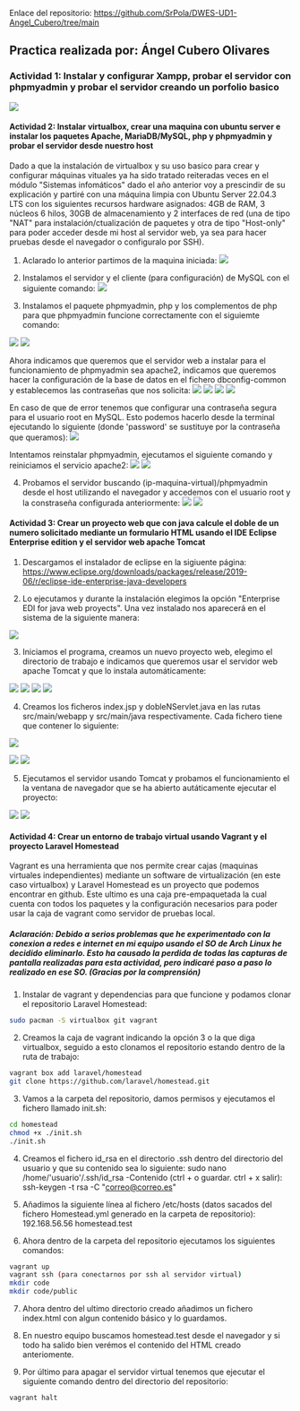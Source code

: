 Enlace del repositorio: https://github.com/SrPola/DWES-UD1-Angel_Cubero/tree/main

## Practica realizada por: Ángel Cubero Olivares

### Actividad 1: Instalar y configurar Xampp, probar el servidor con phpmyadmin y probar el servidor creando un porfolio basico

![](./recursos/imagenes/7.png)

#### Actividad 2: Instalar virtualbox, crear una maquina con ubuntu server e instalar los paquetes Apache, MariaDB/MySQL, php y phpmyadmin y probar el servidor desde nuestro host
Dado a que la instalación de virtualbox y su uso basico para crear y configurar máquinas vituales ya ha sido tratado reiteradas veces en el módulo "Sistemas infomáticos" dado el año anterior voy a prescindir de su explicación y partiré con una máquina limpia con Ubuntu Server 22.04.3 LTS con los siguientes recursos hardware asignados: 4GB de RAM, 3 núcleos 6 hilos, 30GB de almacenamiento y 2 interfaces de red (una de tipo "NAT" para instalación/ctualización de paquetes y otra de tipo "Host-only" para poder acceder desde mi host al servidor web, ya sea para hacer pruebas desde el navegador o configuralo por SSH).

1. Aclarado lo anterior partimos de la maquina iniciada:
![](./recursos/imagenes/1.png)

1. Instalamos el servidor y el cliente (para configuración) de MySQL con el siguiente comando:
![](./recursos/imagenes/2.png)

3. Instalamos el paquete phpmyadmin, php y los complementos de php para que phpmyadmin funcione correctamente con el siguiemte comando:

![](./recursos/imagenes/3.png)
![](./recursos/imagenes/4.png)

Ahora indicamos que queremos que el servidor web a instalar para el funcionamiento de phpmyadmin sea apache2, indicamos que queremos hacer la configuración de la base de datos en el fichero dbconfig-common y establecemos las contraseñas que nos solicita:
![](./recursos/imagenes/5.png)
![](./recursos/imagenes/6.png)
![](./recursos/imagenes/7.png)
![](./recursos/imagenes/8.png)

En caso de que de error tenemos que configurar una contraseña segura para el usuario root en MySQL. Esto podemos hacerlo desde la terminal ejecutando lo siguiente (donde 'password' se sustituye por la contraseña que queramos):
![](./recursos/imagenes/9.png)

Intentamos reinstalar phpmyadmin, ejecutamos el siguiente comando y reiniciamos el servicio apache2:
![](./recursos/imagenes/10.png)
![](./recursos/imagenes/11.png)

4. Probamos el servidor buscando (ip-maquina-virtual)/phpmyadmin desde el host utilizando el navegador y accedemos con el usuario root y la constraseña configurada anteriormente:
![](./recursos/imagenes/12.png)
![](./recursos/imagenes/13.png)

#### Actividad 3: Crear un proyecto web que con java calcule el doble de un numero solicitado mediante un formulario HTML usando el IDE Eclipse Enterprise edition y el servidor web apache Tomcat
1. Descargamos el instalador de eclipse en la sigiuente página:
https://www.eclipse.org/downloads/packages/release/2019-06/r/eclipse-ide-enterprise-java-developers 

2. Lo ejecutamos y durante la instalación elegimos la opción "Enterprise EDI for java web proyects". Una vez instalado nos aparecerá en el sistema de la siguiente manera:

![](./recursos/imagenes/14.png)

3. Iniciamos el programa, creamos un nuevo proyecto web, elegimo el directorio de trabajo e indicamos que queremos usar el servidor web apache Tomcat y que lo instala automáticamente:

![](./recursos/imagenes/15.png)
![](./recursos/imagenes/16.png)
![](./recursos/imagenes/17.png)
![](./recursos/imagenes/18.png)

4. Creamos los ficheros index.jsp y dobleNServlet.java en las rutas src/main/webapp y src/main/java respectivamente. Cada fichero tiene que contener lo siguiente:

![](./recursos/imagenes/19.png)

![](./recursos/imagenes/20.png)
![](./recursos/imagenes/21.png)

5. Ejecutamos el servidor usando Tomcat y probamos el funcionamiento el la ventana de navegador que se ha abierto autáticamente ejecutar el proyecto:

![](./recursos/imagenes/22.png)
![](./recursos/imagenes/23.png)

 

#### Actividad 4: Crear un entorno de trabajo virtual usando Vagrant y el proyecto Laravel Homestead
Vagrant es una herramienta que nos permite crear cajas (maquinas virtuales independientes) mediante un software de virtualización (en este caso virtualbox) y Laravel Homestead es un proyecto que podemos encontrar en github. Este ultimo es una caja pre-empaquetada la cual cuenta con todos los paquetes y la configuración necesarios para poder usar la caja de vagrant como servidor de pruebas local.


##### Aclaración: Debido a serios problemas que he experimentado con la conexion a redes e internet en mi equipo usando el SO de Arch Linux he decidido eliminarlo. Esto ha causado la perdida de todas las capturas de pantalla realizadas para esta actividad, pero indicaré paso a paso lo realizado en ese SO. (Gracias por la comprensión)

1. Instalar de vagrant y dependencias para que funcione y podamos clonar el repositorio Laravel Homestead:
``` bash
sudo pacman -S virtualbox git vagrant
```

2. Creamos la caja de vagrant indicando la opción 3 o la que diga virtualbox, seguido a esto clonamos el repositorio estando dentro de la ruta de trabajo:
``` bash
vagrant box add laravel/homestead
git clone https://github.com/laravel/homestead.git
```
3. Vamos a la carpeta del repositorio, damos permisos y ejecutamos el fichero llamado init.sh:
``` bash
cd homestead
chmod +x ./init.sh
./init.sh
```

4. Creamos el fichero id_rsa en el directorio .ssh dentro del directorio del usuario y que su contenido sea lo siguiente:
sudo nano /home/'usuario'/.ssh/id_rsa
-Contenido (ctrl + o guardar. ctrl + x salir):
ssh-keygen -t rsa -C "correo@correo.es" 

5. Añadimos la siguiente línea al fichero /etc/hosts (datos sacados del fichero Homestead.yml generado en la carpeta de repositorio):
192.168.56.56   homestead.test

6. Ahora dentro de la carpeta del repositorio ejecutamos los siguientes comandos:
``` bash
vagrant up
vagrant ssh (para conectarnos por ssh al servidor virtual)
mkdir code
mkdir code/public
```

7. Ahora dentro del ultimo directorio creado añadimos un fichero index.html con algun contenido básico y lo guardamos.

8. En nuestro equipo buscamos homestead.test desde el navegador y si todo ha salido bien verémos el contenido del HTML creado anteriomente.

9. Por último para apagar el servidor virtual tenemos que ejecutar el siguiente comando dentro del directorio del repositorio:
``` bash
vagrant halt
```
